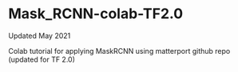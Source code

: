 # Mask_RCNN-colab-TF2.0

Updated  May 2021

Colab tutorial for applying MaskRCNN using matterport github repo (updated for TF 2.0)
